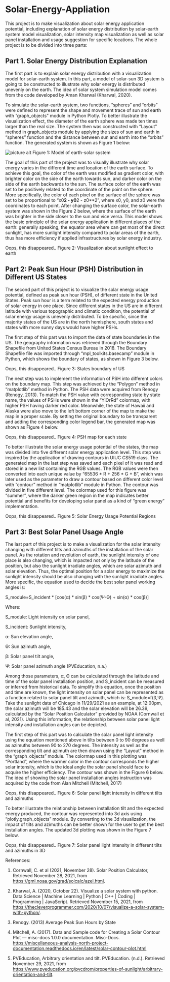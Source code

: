 # Solar-Energy-Appliation

This project is to make visualization about solar energy application potential, including explanation of solar energy distribution by solar-earth system model visualization, solar intensity map visualization as well as solar panel installation and usage suggestion for specific locations. The whole project is to be divided into three parts:

## Part 1. Solar Energy Distribution Explanation

The first part is to explain solar energy distribution with a visualization model for solar-earth system. In this part, a model of solar-sun 3D system is going to be constructed to illustrate why solar energy is distributed unevenly on the earth. The idea of solar system simulation model comes from the code developed by Aman Kharwal (Kharwal, 2020).

To simulate the solar-earth system, two functions, “spheres” and “orbits” were defined to represent the shape and movement trace of sun and earth with “graph_objects” module in Python Plotly. To better illustrate the visualization effect, the diameter of the earth sphere was made ten times larger than the real size. The system then was constructed with “Layout” method in graph_objects module by applying the sizes of sun and earth in “spheres” function and the distance between sun and earth into the “orbits” function. The generated system is shown as Figure 1 below:

![picture alt](https://github.com/yuehaoshi/myFiles/blob/main/WebPics/Solar%20Visualization%20Project/SolarVis1.png "Oops, this image disappeared..")
Figure 1: Model of earth-solar system

The goal of this part of the project was to visually illustrate why solar energy varies in the different time and location of the earth surface. To achieve this goal, the color of the earth was modified as gradient color, with brighter color on the side of the earth towards sun, and darker color on the side of the earth backwards to the sun. The surface color of the earth was set to be positively related to the coordinate of the point on the sphere. More specifically, the color of each pixel on the surface of the sphere was set to be proportional to “x0**2 - y0**2 - z0**2”, where x0, y0, and z0 were the coordinates to each point. After changing the surface color, the solar-earth system was shown in the Figure 2 below, where the surface of the earth was brighter in the side closer to the sun and vice versa. This model shows the basic principle of the solar energy application in different places of the earth: generally speaking, the equator area where can get most of the direct sunlight, has more sunlight intensity compared to polar areas of the earth, thus has more efficiency if applied infrastructures by solar energy industry.

Oops, this disappeared..
Figure 2: Visualization about sunlight effect to earth

## Part 2: Peak Sun Hour (PSH) Distribution in Different US States

The second part of this project is to visualize the solar energy usage potential, defined as peak sun hour (PSH), of different state in the United States. Peak sun hour is a term related to the expected energy production of solar energy in one place. Since different states in the US are in different latitude with various topographic and climatic condition, the potential of solar energy usage is unevenly distributed. To be specific, since the majority states of the US are in the north hemisphere, south states and states with more sunny days would have higher PSHs.

The first step of this part was to import the data of state boundaries in the US. The geography information was retrieved through the Boundary Shapefile from United States Census Bureau in 2018. The Boundary Shapefile file was imported through “mpl_toolkits.basecamp” module in Python, which shows the boundary of states, as shown in Figure 3 below.

Oops, this disappeared..
Figure 3: States boundary of US

The next step was to implement the information of PSH into different colors on the boundary map. This step was achieved by the “Polygon” method in “matplotlib” method in Python. The PSH data were acquired from Renogy (Renogy, 2013). To match the PSH value with corresponding state by state name, the values of PSHs were shown in the “YlOrRd” colormap, with higher PSH having darker red color. Meanwhile, the state of Hawaii and Alaska were also move to the left bottom corner of the map to make the map in a proper scale. By setting the original boundary to be transparent and adding the corresponding color legend bar, the generated map was shown as Figure 4 below.

Oops, this disappeared..
Figure 4: PSH map for each state

To better illustrate the solar energy usage potential of the states, the map was divided into five different solar energy application level. This step was inspired by the application of drawing contours in UIUC CS519 class. The generated map in the last step was saved and each pixel of it was read and stored in a new list containing the RGB values. The RGB values were then converted into each unique value by “65536 * R + 256 * G + B”, which was later used as the parameter to draw a contour based on different color level with “contour” method in “matplotlib” module in Python. The contour was divided in five different level. The colormap used for this figure was “summer”, where the darker green region in the map indicates better potential and benefits for developing solar panel as a kind of “green energy” implementation.

Oops, this disappeared..
Figure 5: Solar Energy Usage Potential Regions

## Part 3: Best Solar Panel Usage Angle

The last part of this project is to make a visualization for the solar intensity changing with different tilts and azimuths of the installation of the solar panel. As the rotation and revolution of earth, the sunlight intensity of one place is also changing, which is impacted not only by the latitude of the position, but also the sunlight irradiate angles, which are solar azimuth and solar elevation. Thus, the optimal position for a solar energy to maximize the sunlight intensity should be also changing with the sunlight irradiate angles. More specific, the equation used to decide the best solar panel working angles is:

S_module=S_incident * [cos⁡(α) * sin⁡(β) * cos⁡(Ψ-Θ) + sin⁡(α) * cos⁡(β)]

Where:

S_module: Light intensity on solar panel,

S_incident: Sunlight intensity,

α: Sun elevation angle,

Θ: Sun azimuth angle,

β: Solar panel tilt angle,

Ψ: Solar panel azimuth angle (PVEducation, n.a.)

Among those parameters, α, Θ can be calculated through the latitude and time of the solar panel installation position, and S_incident can be measured or inferred from historical data. To simplify this equation, once the position and time are known, the light intensity on solar panel can be represented as a function related to solar panel tilt and azimuth, which is: S_module=f(β,Ψ). Take the sunlight data of Chicago in 11/29/2021 as an example, at 12:00pm, the solar azimuth will be 185.43 and the solar elevation will be 26.39, calculated by the “Solar Position Calculator” provided by NOAA (Cornwall et al, 2021). Using this information, the relationship between solar panel light intensity and installation angles can be depicted.

The first step of this part was to calculate the solar panel light intensity using the equation mentioned above in tilts between 0 to 90 degrees as well as azimuths between 90 to 270 degrees. The intensity as well as the corresponding tilt and azimuth are then drawn using the “Layout” method in the “graph_objects” module. The colormap used in this plotting was “Portland”, where the warmer color in the contour corresponds the higher solar intensity, which is the ideal angle the solar panel should face to acquire the higher efficiency. The contour was shown in the Figure 6 below. The idea of showing the solar panel installation angles instruction was acquired by the code from Alan Mitchell (Mitchell, 2017)

Oops, this disappeared..
Figure 6: Solar panel light intensity in different tilts and azimuths

To better illustrate the relationship between installation tilt and the expected energy produced, the contour was represented into 3d axis using “plotly.graph_objects” module. By converting to the 3d visualization, the impact of tilts and azimuths can be better shown for the user to get the best installation angles. The updated 3d plotting was shown in the Figure 7 below.

Oops, this disappeared..
Figure 7: Solar panel light intensity in different tilts and azimuths in 3D

References:
1. Cornwall, C. et al (2021, November 28). Solar Position Calculator, Retrieved November 28, 2021, from https://gml.noaa.gov/grad/solcalc/azel.html.

2. Kharwal, A. (2020, October 22). Visualize a solar system with python. Data Science | Machine Learning | Python | C++ | Coding | Programming | JavaScript. Retrieved November 15, 2021, from https://thecleverprogrammer.com/2020/10/07/visualize-a-solar-system-with-python/.

3. Renogy. (2013) Average Peak Sun Hours by State

4. Mitchell, A. (2017). Data and Sample code for Creating a Solar Contour Plot — misc-docs 1.0.0 documentation. Misc-Docs. https://miscellaneous-analysis-north-project-documentation.readthedocs.io/en/latest/solar-contour-plot.html

5. PVEducation, Arbitrary orientation and tilt. PVEducation. (n.d.). Retrieved November 29, 2021, from https://www.pveducation.org/pvcdrom/properties-of-sunlight/arbitrary-orientation-and-tilt.
